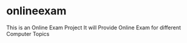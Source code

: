 # onlineexam
This is an Online Exam Project
It will Provide Online Exam for different Computer Topics
